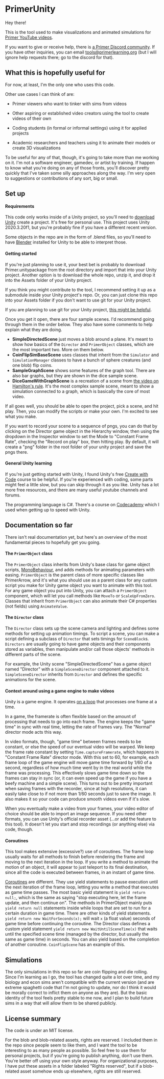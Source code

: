 # PrimerUnity
Hey there!

This is the tool used to make visualizations and animated simulations for [Primer YouTube videos](https://www.youtube.com/channel/UCKzJFdi57J53Vr_BkTfN3uQ).

If you want to give or receive help, there is [a Primer Discord community](https://discord.gg/NbruaNW). If you have other inquiries, you can email tools@primerlearning.org (but I will ignore help requests there; go to the discord for that).

## What this is hopefully useful for
For now, at least, I'm the only one who uses this code.

Other use cases I can think of are:

- Primer viewers who want to tinker with sims from videos

- Other aspiring or established video creators using the tool to create videos of their own

- Coding students (in formal or informal settings) using it for applied projects

- Academic researchers and teachers using it to animate their models or create 3D visualizations

To be useful for any of that, though, it's going to take more than me working on it. I'm not a software engineer, gamedev, or artist by training. If happen to know what you're doing on any of those fronts, you'll discover pretty quickly that I've taken some silly approaches along the way. I'm very open to suggestions or contributions of any sort, big or small.

## Set up

#### Requirements

This code only works inside of a Unity project, so you'll need to [download Unity](https://unity.com/) create a project. It's free for personal use. This project uses Unity 2020.3.20f1, but you're probably fine if you have a different recent version.

Some objects in the repo are in the form of .blend files, so you'll need to have [Blender](https://www.blender.org/download/) installed for Unity to be able to interpret those.

#### Getting started

If you're just planning to use it, your best bet is probably to download Primer.unitypackage from the root directory and import that into your Unity project. Another option is to download the whole repo, unzip it, and drop it into the Assets folder of your Unity project.

If you think you might contribute to the tool, I recommend setting it up as a submodule inside your Unity project's repo. Or, you can just clone this repo into your Assets folder if you don't want to use git for your Unity project.

If you are planning to use git for your Unity project, [this might be helpful](https://thoughtbot.com/blog/how-to-git-with-unity).

Once you get it open, there are four sample scenes. I'd recommend going through them in the order below. They also have some comments to help explain what they are doing.

- **SimpleDirectedScene** just moves a blob around a plane. It's meant to show how basics of the `Director` and `PrimerObject` classes, which are the most important two. More on them below.
- **CoinFlipSimBaseScene** uses classes that inherit from the `Simulator` and `SimulationManager` classes to have a bunch of sphere creatures (and one blob) flip coins.
- **SampleGraphScene** shows some features of the graph tool. There are also bar graphs, but they are shown in the dice sample scene.
- **DiceGameWithGraphScene** is a recreation of a scene from [the video on Hamilton's rule](https://youtu.be/iLX_r_WPrIw?t=114). It's the most complex sample scene, meant to show a simulation connected to a graph, which is basically the core of most video.

If all goes well, you should be able to open the project, pick a scene, and hit play. Then, you can modify the scripts or make your own. I'm excited to see what you make.

If you want to record your scene to a sequence of pngs, you can do that by clicking on the Director game object in the Hierarchy window, then using the dropdown in the Inspector window to set the Mode to "Constant Frame Rate", checking the "Record on play" box, then hitting play. By default, it will create a "png" folder in the root folder of your unity project and save the pngs there.

#### General Unity learning
If you're just getting started with Unity, I found Unity's free [Create with Code](https://learn.unity.com/course/create-with-code) course to be helpful. If you're experienced with coding, some parts might feel a little slow, but you can skip through it as you like. Unity has a lot more free resources, and there are many useful youtube channels and forums.

The programming language is C#. There's a course on [Codecademy](https://www.codecademy.com/learn/learn-c-sharp) which I used when getting up to speed with Unity.

## Documentation so far
There isn't real documentation yet, but here's an overview of the most fundamental pieces to hopefully get you going.
#### The `PrimerObject` class
The `PrimerObject` class inherits from Unity's base class for game object scripts, [MonoBehaviour](https://docs.unity3d.com/ScriptReference/MonoBehaviour.html), and adds methods for animating parameters with easing. `PrimerObject` is the parent class of more specific classes like PrimerArrow, and it's what you should use as a parent class for any custom script you make for Unity game object you want to animate with this tool. For any game object you put into Unity, you can attach a `PrimerObject` component, which will let you call methods like `MoveTo` or `ScaleUpFromZero`. Classes that inherit from `PrimerObject` can also animate their C# properties (not fields) using `AnimateValue`.

#### The `Director` class
The `Director` class sets up the scene camera and lighting and defines some methods for setting up animation timings. To script a scene, you can make a script defining a subclass of `Director` that sets timings for `SceneBlock`s. `Directors` are usually going to have game objects and their components stored as variables, then manipulate and/or call those objects' methods in different parts of the scene.

For example, the Unity scene "SimpleDirectedScene" has a game object named "Director" with a `SimpleSceneDirector` component attached to it. `SimpleSceneDirector` inherits from `Director` and defines the specific animations for the scene.

#### Context around using a game engine to make videos
Unity is a game engine. It operates [on a loop](https://docs.unity3d.com/Manual/ExecutionOrder.html) that processes one frame at a time.

In a game, the framerate is often flexible based on the amount of processing that needs to go into each frame. The engine keeps the "game time" in sync with real time, letting the rate of frames vary. The "Normal" director mode acts this way.

In video formats, though, "game time" between frames needs to be constant, or else the speed of our eventual video will be warped. We keep the frame rate constant by setting `Time.captureFramerate`, which happens in "Constant Frame Rate" director mode. With this set to 60, for example, each frame loop of the game engine will move game time forward by 1/60 of a second, regardless of how much time went by in the real world while the frame was processing. This effectively slows game time down so the frames can stay in sync (or, it can even speed up the game if you have a beefy machine and a simple scene). This turns out to be pretty important when saving frames with the recorder, since at high resolutions, it can easily take close to if not more than 1/60 seconds just to save the image. It also makes it so your code can produce smooth videos even if it's slow. 

When you eventually make a video from your frames, your video editor of choice should be able to import an image sequence. If you need other formats, you can use Unity's official recorder asset (...or add the feature to this tool). It doesn't let you start and stop recordings (or anything else) via code, though. 

#### Coroutines
This tool makes extensive (excessive?) use of coroutines. The frame loop usually waits for all methods to finish before rendering the frame and moving to the next iteration in the loop. If you write a method to animate the motion of an object, it will appear to just teleport to its final destination, since all the code is executed between frames, in an instant of game time.
  
[Coroutines](https://docs.unity3d.com/Manual/Coroutines.html) are different. They use yield statements to pause execution until the next iteration of the frame loop, letting you write a method that executes as game time passes. The most basic yield statement is `yield return null;`, which is the same as saying "stop executing here, let the frame update, and then continue on". The methods in PrimerObject mainly puts `yield return null` statements inside while loops that are set to run for a certain duration in game time. There are other kinds of yield statements. `yield return new WaitForSeconds(x);` will wait `x` (a float value) seconds of game time before continuing the coroutine. The Director class defines a custom yield statement `yield return new WaitUntilSceneTime(x)` that waits until the specified scene time (managed by the director, but usually the same as game time) in seconds. You can also yield based on the completion of another coroutine. `CoinFlipScene` has an example of this.
## Simulations
The only simulations in this repo so far are coin flipping and die rolling. Since I'm learning as I go, the tool has changed quite a lot over time, and my biology and econ sims aren't compatible with the current version (and are extreme spaghetti code that I'm not going to update, nor do I think it would be morally correct to inflict them on anyone as they are). But the basic identity of the tool feels pretty stable to me now, and I plan to build future sims in a way that will allow them to be shared publicly.

## License summary
The code is under an MIT license.

For the blob and blob-related assets, rights are reserved. I included them in the repo since people seem to like them, and I want the tool to be interesting to as many people as possible. So feel free to use them for personal projects, but if you're going to publish anything, don't use them. You're better off using your own style anyway. For organizational purposes, I have put these assets in a folder labeled "Rights reserved", but if a blob-related asset somehow ends up elsewhere, rights are still reserved.
